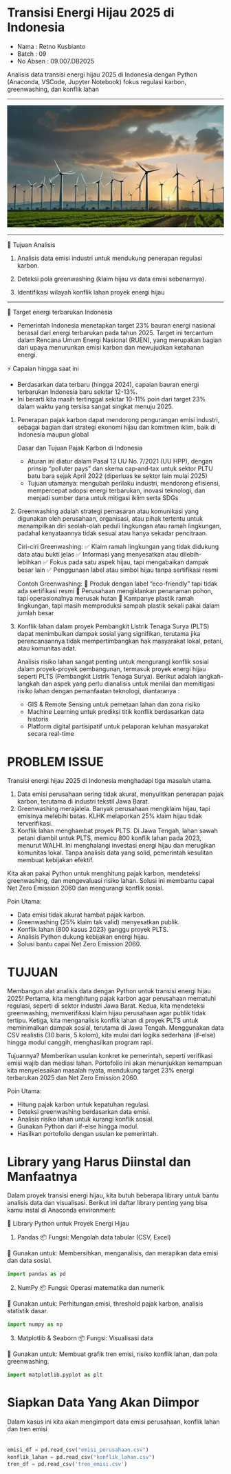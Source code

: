 # Transisi Energi Hijau 2025 di Indonesia
- Nama      : Retno Kusbianto
- Batch     : 09
- No Absen  : 09.007.DB2025 

Analisis data transisi energi hijau 2025 di Indonesia dengan Python (Anaconda, VSCode, Jupyter Notebook) fokus regulasi karbon, greenwashing, dan konflik lahan

---
![TRANSISIENERGIHIJAU](https://github.com/retno-kusbianto/Analisis-Transisi-Energi-Hijau-2025-di-Indonesia/blob/main/Green%20Energy%20Transition%20Analysis%202025%20in%20Indonesia.jpeg)

---

🎯 Tujuan Analisis

1. Analisis data emisi industri untuk mendukung penerapan regulasi karbon.

2. Deteksi pola greenwashing (klaim hijau vs data emisi sebenarnya).

3. Identifikasi wilayah konflik lahan proyek energi hijau

---

🌱 Target energi terbarukan Indonesia

- Pemerintah Indonesia menetapkan target 23% bauran energi nasional berasal dari energi terbarukan pada tahun 2025. Target ini tercantum dalam Rencana Umum Energi Nasional (RUEN), yang merupakan bagian dari upaya menurunkan emisi karbon dan mewujudkan ketahanan energi.

⚡ Capaian hingga saat ini

- Berdasarkan data terbaru (hingga 2024), capaian bauran energi terbarukan Indonesia baru sekitar 12-13%.
- Ini berarti kita masih tertinggal sekitar 10-11% poin dari target 23% dalam waktu yang tersisa sangat singkat menuju 2025.

1. Penerapan pajak karbon dapat mendorong pengurangan emisi industri, sebagai bagian dari strategi ekonomi hijau dan komitmen iklim, baik di Indonesia maupun global

    Dasar dan Tujuan Pajak Karbon di Indonesia
    - Aturan ini diatur dalam Pasal 13 UU No. 7/2021 (UU HPP), dengan prinsip “polluter pays” dan skema cap‑and‑tax untuk sektor PLTU batu bara sejak April 2022 (diperluas ke sektor lain mulai 2025) 
    - Tujuan utamanya: mengubah perilaku industri, mendorong efisiensi, mempercepat adopsi energi terbarukan, inovasi teknologi, dan menjadi sumber dana untuk mitigasi iklim serta SDGs 

2. Greenwashing adalah strategi pemasaran atau komunikasi yang digunakan oleh perusahaan, organisasi, atau pihak tertentu untuk menampilkan diri seolah-olah peduli lingkungan atau ramah lingkungan, padahal kenyataannya tidak sesuai atau hanya sekadar pencitraan.

    Ciri-ciri Greenwashing:
    ✅ Klaim ramah lingkungan yang tidak didukung data atau bukti jelas
    ✅ Informasi yang menyesatkan atau dilebih-lebihkan
    ✅ Fokus pada satu aspek hijau, tapi mengabaikan dampak besar lain
    ✅ Penggunaan label atau simbol hijau tanpa sertifikasi resmi

    Contoh Greenwashing:
    🌱 Produk dengan label “eco-friendly” tapi tidak ada sertifikasi resmi
    🌱 Perusahaan mengiklankan penanaman pohon, tapi operasionalnya merusak hutan
    🌱 Kampanye plastik ramah lingkungan, tapi masih memproduksi sampah plastik sekali pakai dalam jumlah besar

3. Konflik lahan dalam proyek Pembangkit Listrik Tenaga Surya (PLTS) dapat menimbulkan dampak sosial yang signifikan, terutama jika perencanaannya tidak mempertimbangkan hak masyarakat lokal, petani, atau komunitas adat.

    Analisis risiko lahan sangat penting untuk mengurangi konflik sosial dalam proyek-proyek pembangunan, termasuk proyek energi hijau seperti PLTS (Pembangkit Listrik Tenaga Surya). Berikut adalah langkah-langkah dan aspek yang perlu
    dianalisis untuk menilai dan memitigasi risiko lahan dengan pemanfaatan teknologi, diantaranya :
    - GIS & Remote Sensing untuk pemetaan lahan dan zona risiko
    - Machine Learning untuk prediksi titik konflik berdasarkan data historis
    - Platform digital partisipatif untuk pelaporan keluhan masyarakat secara real-time

# PROBLEM ISSUE

Transisi energi hijau 2025 di Indonesia menghadapi tiga masalah utama.
1. Data emisi perusahaan sering tidak akurat, menyulitkan penerapan pajak karbon, terutama di industri tekstil Jawa Barat.
2. Greenwashing merajalela. Banyak perusahaan mengklaim hijau, tapi emisinya melebihi batas. KLHK melaporkan 25% klaim hijau tidak terverifikasi.
3. Konflik lahan menghambat proyek PLTS. Di Jawa Tengah, lahan sawah petani diambil untuk PLTS, memicu 800 konflik lahan pada 2023, menurut WALHI. Ini menghalangi investasi energi hijau dan merugikan komunitas lokal. Tanpa analisis data yang solid, pemerintah kesulitan membuat kebijakan efektif.

Kita akan pakai Python untuk menghitung pajak karbon, mendeteksi greenwashing, dan mengevaluasi risiko lahan. Solusi ini membantu capai Net Zero Emission 2060 dan mengurangi konflik sosial. 

Poin Utama:
- Data emisi tidak akurat hambat pajak karbon.
- Greenwashing (25% klaim tak valid) menyesatkan publik.
- Konflik lahan (800 kasus 2023) ganggu proyek PLTS.
- Analisis Python dukung kebijakan energi hijau.
- Solusi bantu capai Net Zero Emission 2060.

# TUJUAN

Membangun alat analisis data dengan Python untuk transisi energi hijau 2025! Pertama, kita menghitung pajak karbon agar perusahaan mematuhi regulasi, seperti di sektor industri Jawa Barat. Kedua, kita mendeteksi greenwashing, memverifikasi klaim hijau perusahaan agar publik tidak tertipu. Ketiga, kita menganalisis konflik lahan di proyek PLTS untuk meminimalkan dampak sosial, terutama di Jawa Tengah. Menggunakan data CSV realistis (30 baris, 5 kolom), kita mulai dari logika sederhana (if-else) hingga modul canggih, menghasilkan program rapi.

Tujuannya? Memberikan usulan konkret ke pemerintah, seperti verifikasi emisi wajib dan mediasi lahan. Portofolio ini akan menunjukkan kemampuan kita menyelesaikan masalah nyata, mendukung target 23% energi terbarukan 2025 dan Net Zero Emission 2060.

Poin Utama:
- Hitung pajak karbon untuk kepatuhan regulasi.
- Deteksi greenwashing berdasarkan data emisi.
- Analisis risiko lahan untuk kurangi konflik sosial.
- Gunakan Python dari if-else hingga modul.
- Hasilkan portofolio dengan usulan ke pemerintah.

# Library yang Harus Diinstal dan Manfaatnya

Dalam proyek transisi energi hijau, kita butuh beberapa library untuk bantu analisis data dan visualisasi. Berikut ini daftar library penting yang bisa kamu instal di Anaconda environment:

🔧 Library Python untuk Proyek Energi Hijau

1. Pandas
📦 Fungsi: Mengolah data tabular (CSV, Excel)

🧠 Gunakan untuk: Membersihkan, menganalisis, dan merapikan data emisi dan data sosial.

```python
import pandas as pd

```
2. NumPy
📦 Fungsi: Operasi matematika dan numerik

🧠 Gunakan untuk: Perhitungan emisi, threshold pajak karbon, analisis statistik dasar.

```python
import numpy as np

```
3. Matplotlib & Seaborn
📦 Fungsi: Visualisasi data

🧠 Gunakan untuk: Membuat grafik tren emisi, risiko konflik lahan, dan pola greenwashing.

```python
import matplotlib.pyplot as plt

```
# Siapkan Data Yang Akan Diimpor

Dalam kasus ini kita akan mengimport data emisi perusahaan, konflik lahan dan tren emisi

```python

emisi_df = pd.read_csv("emisi_perusahaan.csv")
konflik_lahan = pd.read_csv("konflik_lahan.csv")
tren_df = pd.read_csv('tren_emisi.csv')
```  
